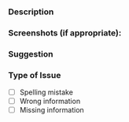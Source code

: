 ### Description

### Screenshots (if appropriate):


### Suggestion


### Type of Issue
- [ ] Spelling mistake
- [ ] Wrong information
- [ ] Missing information